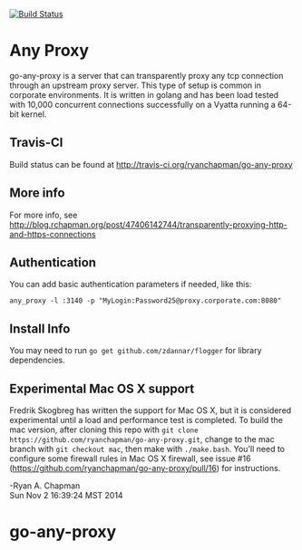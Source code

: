 [![Build Status](https://travis-ci.org/ryanchapman/go-any-proxy.png)](https://travis-ci.org/ryanchapman/go-any-proxy)

# Any Proxy

go-any-proxy is a server that can transparently proxy any tcp connection through an upstream proxy server.  This type
of setup is common in corporate environments.  It is written in golang and has been load tested with 10,000 concurrent
connections successfully on a Vyatta running a 64-bit kernel.

## Travis-CI

Build status can be found at http://travis-ci.org/ryanchapman/go-any-proxy

## More info

For more info, see http://blog.rchapman.org/post/47406142744/transparently-proxying-http-and-https-connections

## Authentication

You can add basic authentication parameters if needed, like this:

`any_proxy -l :3140 -p "MyLogin:Password25@proxy.corporate.com:8080"`

## Install Info 
You may need to run `go get github.com/zdannar/flogger` for library dependencies.

## Experimental Mac OS X support
Fredrik Skogbreg has written the support for Mac OS X, but it is considered experimental until a load and performance
test is completed.  To build the mac version, after cloning this repo with `git clone https://github.com/ryanchapman/go-any-proxy.git`, 
change to the mac branch with `git checkout mac`, then make with `./make.bash`.  You'll need to configure some firewall
rules in Mac OS X firewall, see issue #16 (https://github.com/ryanchapman/go-any-proxy/pull/16) for instructions.


-Ryan A. Chapman<br>
 Sun Nov  2 16:39:24 MST 2014
# go-any-proxy
